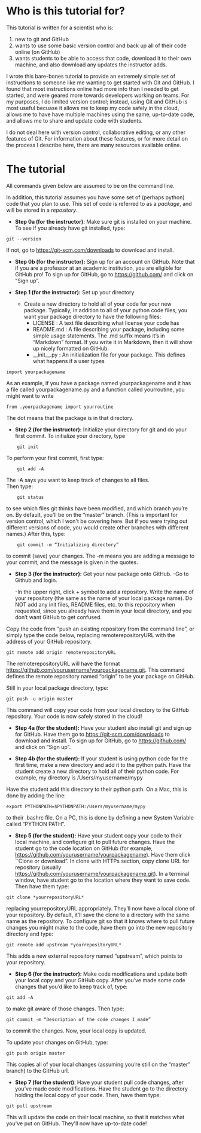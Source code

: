 # Who is this tutorial for?
This tutorial is written for a scientist who is:

1.  new to git and GitHub
2.  wants to use some basic version control and back up all of their code online (on GitHub)
3.  wants students to be able to access that code, download it to their own machine, and also download any updates the instructor adds.

I wrote this bare-bones tutorial to provide an extremely simple set of instructions to someone like me wanting to get started with Git and GitHub.   I found that most instructions online had more info than I needed to get started, and were geared more towards developers working on teams. For my purposes, I do limited version control; instead, using Git and GitHub is most useful becuase it allows me to keep my code safely in the cloud, allows me to have have multiple machines using the same, up-to-date code, and allows me to share and update code with students.  

I do not deal here with version control, collaborative editing, or any other features of Git.  For information about these features, or for more
detail on the process I describe here, there are many resources available online.  

# The tutorial
All commands given below are assumed to be on the command line.

In addition, this tutorial assumes you have some set of (perhaps python) code that you plan to use.  This set of code is referred
to as a *package*, and will be stored in a *repository*. 

* **Step 0a (for the instructor):** Make sure git is installed on your machine. To see if you already have git installed, type:
```  
git --version
```  
If not, go to https://git-scm.com/downloads to download and install.

* **Step 0b (for the instructor):** Sign up for an account on GitHub. Note that if you are a professor at an academic institution, you are eligible for GitHub pro! To sign up for GitHub, go to https://github.com/ and click on “Sign up”.

* **Step 1 (for the instructor):** Set up your directory 
  * Create a new directory to hold all of your code for your new package.  Typically, in addition to all of your python code files, you want your package directory to have the following files:
    - LICENSE : A text file describing what license your code has
    - README.md : A file describing your package, including some simple usage statements.  The .md suffix means it’s in “Markdown” format. If you write it in Markdown, then it will show up nicely formatted on GitHub.
    - \_\_init\_\_.py : An initialization file for your package.  This defines what happens if a user types
```
import yourpackagename
```  
As an example, if you have a package named yourpackagename and it has a file called yourpackagename.py and a function called yourroutine, you might want to write 
```
from .yourpackagename import yourroutine
```
  The dot means that the package is in that directory.

* **Step 2 (for the instructor):** Initialize your directory for git and do your first commit. To initialize your directory, type
```  
    git init
```  
To perform your first commit, first type:
```  
    git add -A 
```  
The -A says you want to keep track of changes to all files.  
Then type:
```  
    git status 
```  
to see which files git thinks have been modified, and which branch you’re on.  By default, you’ll be on the “master” branch.  (This is important for version control, which I won't be covering here.  But if you were trying out different versions of code, you would create other branches with different names.)   After this, type:
```  
    git commit -m “Initializing directory” 
```  
to commit (save) your changes.  The -m means you are adding a message to your commit, and the message is given in the quotes.

* **Step 3 (for the instructor):** Get your new package onto GitHub.
  -Go to Github and login.

  -In the upper right, click + symbol to add a repository.  Write the name of your repository (the same as the name of your local package name).  Do NOT add any init files, README files, etc. to this repository when requested, since you already have them in your local directory, and you don’t want GitHub to get confused.

Copy the code from “push an existing repository from the command line”, or simply type the code below, replacing remoterepositoryURL with the address of your GitHub repository.
```  
git remote add origin remoterepositoryURL
```  
The remoterepositoryURL will have the format https://github.com/yourusername/yourpackagename.git.  This command defines the remote repository named “origin” to be your package on GitHub.

Still in your local package directory, type:
```  
git push -u origin master
```  
This command will copy your code from your local directory to the GitHub repository. Your code is now safely stored in the cloud!

* **Step 4a (for the student):** Have your student also install git and sign up for GitHub.  Have them go to https://git-scm.com/downloads to download and install.  To sign up for GitHub, go to https://github.com/ and click on “Sign up”.

* **Step 4b (for the student):** If your student is using python code for the first time, make a new directory and add it to the python path.  Have the student create a new directory to hold all of their python code.  For example, my directory is /Users/myusername/mypy

Have the student add this directory to their python path.  On a Mac, this is done by adding the line:
```  
export PYTHONPATH=$PYTHONPATH:/Users/myusername/mypy
```  
to their .bashrc file.  On a PC, this is done by defining a new System Variable called “PYTHON PATH”.

* **Step 5 (for the student):** Have your student copy your code to their local machine, and configure git to pull future changes.  Have the student go to the code location on GitHub (for example, https://github.com/yourusername/yourpackagename).  Have them click ``Clone or download”.  In clone with HTTPs section, copy clone URL for repository (usually https://github.com/yourusername/yourpackagename.git).  In a terminal window, have student go to the location where they want to save code.
Then have them type:
```  
git clone *yourrepositoryURL*
```  
replacing yourrepositoryURL appropriately.  They’ll now have a local clone of your repository.  By default, it’ll save the clone to a directory with the same name as the repository.  To configure git so that it knows where to pull future changes you might make to the code, have them go into the new repository directory and type:
```  
git remote add upstream *yourrepositoryURL*
```  
This adds a new external repository named “upstream”, which points to your repository.

* **Step 6 (for the instructor):** Make code modifications and update both your local copy and your GitHub copy.    After you’ve made some code changes that you’d like to keep track of, type:
```  
git add -A 
```  
to make git aware of those changes.  Then type:
```  
git commit -m “Description of the code changes I made” 
```  
to commit the changes.  Now, your local copy is updated.

To update your changes on GitHub, type:
```  
git push origin master
```  
This copies all of your local changes (assuming you’re still on the “master” branch) to the GitHub url.

* **Step 7 (for the student)**: Have your student pull code changes, after you’ve made code modifications.  Have the student go to the directory holding the local copy of your code.  Then, have them type:
```  
git pull upstream
```  
This will update the code on their local machine, so that it matches what you've put on GitHub.  They'll now have up-to-date code!  